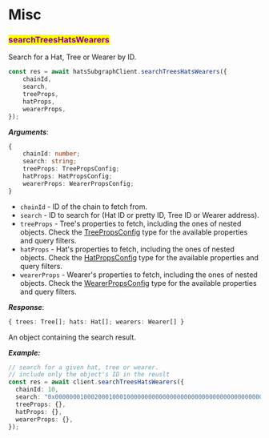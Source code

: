 # Misc

### <mark style="color:purple;">searchTreesHatsWearers</mark>

Search for a Hat, Tree or Wearer by ID.

```typescript
const res = await hatsSubgraphClient.searchTreesHatsWearers({
    chainId,
    search,
    treeProps,
    hatProps,
    wearerProps,
});
```

_**Arguments**_:

```typescript
{
    chainId: number;
    search: string;
    treeProps: TreePropsConfig;
    hatProps: HatPropsConfig;
    wearerProps: WearerPropsConfig;
}
```

* `chainId` - ID of the chain to fetch from.
* `search` - ID to search for (Hat ID or pretty ID, Tree ID or Wearer address).
* `treeProps` - Tree's properties to fetch, including the ones of nested objects. Check the [TreePropsConfig](types.md#treepropsconfig) type for the available properties and query filters.
* `hatProps` - Hat's properties to fetch, including the ones of nested objects. Check the [HatPropsConfig](types.md#hatpropsconfig) type for the available properties and query filters.
* `wearerProps` - Wearer's properties to fetch, including the ones of nested objects. Check the [WearerPropsConfig](types.md#wearerpropsconfig) type for the available properties and query filters.

_**Response**_:

```typescript
{ trees: Tree[]; hats: Hat[]; wearers: Wearer[] }
```

An object containing the search result.&#x20;

_**Example:**_

```typescript
// search for a given hat, tree or wearer.
// include only the object's ID in the reuslt 
const res = await client.searchTreesHatsWearers({
  chainId: 10,
  search: "0x0000000100020001000100000000000000000000000000000000000000000000",
  treeProps: {},
  hatProps: {},
  wearerProps: {},
});
```
